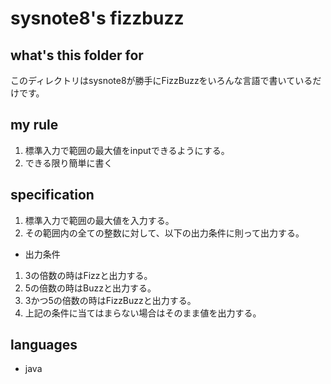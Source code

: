 # sysnote8's fizzbuzz

## what's this folder for

このディレクトリはsysnote8が勝手にFizzBuzzをいろんな言語で書いているだけです。

## my rule

1. 標準入力で範囲の最大値をinputできるようにする。
1. できる限り簡単に書く

## specification

1. 標準入力で範囲の最大値を入力する。
1. その範囲内の全ての整数に対して、以下の出力条件に則って出力する。

- 出力条件

1. 3の倍数の時はFizzと出力する。
1. 5の倍数の時はBuzzと出力する。
1. 3かつ5の倍数の時はFizzBuzzと出力する。
1. 上記の条件に当てはまらない場合はそのまま値を出力する。

## languages

- java
